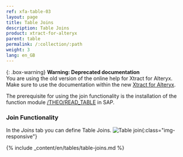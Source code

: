 ```yaml
---
ref: xfa-table-03
layout: page
title: Table Joins
description: Table Joins 
product: xtract-for-alteryx
parent: table
permalink: /:collection/:path
weight: 3
lang: en_GB
---
```


{: .box-warning}
**Warning: Deprecated documentation** <br>
You are using the old version of the online help for Xtract for Alteryx.<br>
Make sure to use the documentation within the new [Xtract for Alteryx](https://helpcenter.theobald-software.com/xtract-for-alteryx/documentation/introduction/).

The prerequisite for using the join functionality is the installation of the function module [/THEO/READ_TABLE](../sap-customizing) in SAP.

### Join Functionality

In the *Joins* tab you can define Table Joins.
![Table join ](/img/content/table-join-tab.png){:class="img-responsive"}

{% include _content/en/tables/table-joins.md  %} 

